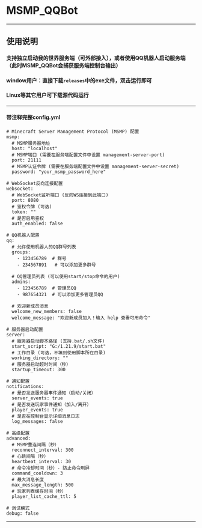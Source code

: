 # MSMP_QQBot

----------------------------------------------------------------------------------------------------------

## 使用说明
#### 支持独立启动我的世界服务端（可外部接入），或者使用QQ机器人启动服务端（此时MSMP_QQBot会捕获服务端控制台输出）  
#### window用户：直接下载`releases`中的exe文件，双击运行即可  
#### Linux等其它用户可下载源代码运行  

----------------------------------------------------------------------------------------------------------

#### 带注释完整config.yml

```
# Minecraft Server Management Protocol (MSMP) 配置
msmp:
  # MSMP服务器地址
  host: "localhost"
  # MSMP端口 (需要在服务端配置文件中设置 management-server-port)
  port: 21111
  # MSMP认证令牌 (需要在服务端配置文件中设置 management-server-secret)
  password: "your_msmp_password_here"

# WebSocket反向连接配置
websocket:
  # WebSocket监听端口 (反向WS连接到此端口)
  port: 8080
  # 鉴权令牌 (可选)
  token: ""
  # 是否启用鉴权
  auth_enabled: false

# QQ机器人配置
qq:
  # 允许使用机器人的QQ群号列表
  groups:
    - 123456789  # 群号
    - 234567891   # 可以添加更多群号

  # QQ管理员列表 (可以使用start/stop命令的用户)
  admins:
    - 123456789  # 管理员QQ
    - 987654321  # 可以添加更多管理员QQ

  # 欢迎新成员消息
  welcome_new_members: false
  welcome_message: "欢迎新成员加入！输入 help 查看可用命令"

# 服务器启动配置
server:
  # 服务器启动脚本路径 (支持.bat/.sh文件)
  start_script: "G:/1.21.9/start.bat"
  # 工作目录 (可选，不填则使用脚本所在目录)
  working_directory: ""
  # 服务器启动超时时间（秒）
  startup_timeout: 300

# 通知配置
notifications:
  # 是否发送服务器事件通知（启动/关闭）
  server_events: true
  # 是否发送玩家事件通知（加入/离开）
  player_events: true
  # 是否在控制台显示详细消息日志
  log_messages: false

# 高级配置
advanced:
  # MSMP重连间隔（秒）
  reconnect_interval: 300
  # 心跳间隔（秒）
  heartbeat_interval: 30
  # 命令冷却时间（秒）- 防止命令刷屏
  command_cooldown: 3
  # 最大消息长度
  max_message_length: 500
  # 玩家列表缓存时间（秒）
  player_list_cache_ttl: 5

# 调试模式
debug: false
```

----------------------------------------------------------------------------------------------------------
